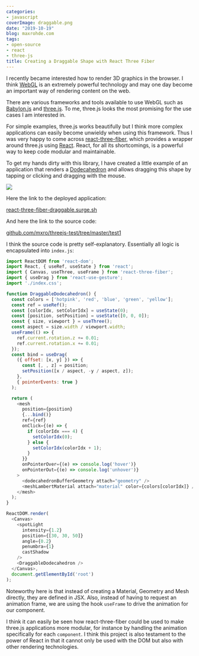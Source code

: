 ```yaml
---
categories:
- javascript
coverImage: draggable.png
date: "2019-10-19"
blog: maxrohde.com
tags:
- open-source
- react
- three-js
title: Creating a Draggable Shape with React Three Fiber
---
```


I recently became interested how to render 3D graphics in the browser. I think [WebGL](https://developer.mozilla.org/en-US/docs/Web/API/WebGL_API) is an extremely powerful technology and may one day become an important way of rendering content on the web.

There are various frameworks and tools available to use WebGL such as [Babylon.js](https://www.babylonjs.com/) and [three.js](https://threejs.org/). To me, three.js looks the most promising for the use cases I am interested in.

For simple examples, three.js works beautifully but I think more complex applications can easily become unwieldy when using this framework. Thus I was very happy to come across [react-three-fiber](https://github.com/react-spring/react-three-fiber), which provides a wrapper around three.js using [React](https://reactjs.org/). React, for all its shortcomings, is a powerful way to keep code modular and maintainable.

To get my hands dirty with this library, I have created a little example of an application that renders a [Dodecahedron](https://en.wikipedia.org/wiki/Regular_dodecahedron) and allows dragging this shape by tapping or clicking and dragging with the mouse.

![](https://nexnet.files.wordpress.com/2019/10/draggable.png?w=815)

Here the link to the deployed application:

[react-three-fiber-draggable.surge.sh](https://react-three-fiber-draggable.surge.sh/)

And here the link to the source code:

[github.com/mxro/threejs-test/tree/master/test1](https://github.com/mxro/threejs-test/tree/master/test1)

I think the source code is pretty self-explanatory. Essentially all logic is encapsulated into `index.js`:

```javascript
import ReactDOM from 'react-dom';
import React, { useRef, useState } from 'react';
import { Canvas, useThree, useFrame } from 'react-three-fiber';
import { useDrag } from 'react-use-gesture';
import './index.css';

function DraggableDodecahedron() {
  const colors = ['hotpink', 'red', 'blue', 'green', 'yellow'];
  const ref = useRef();
  const [colorIdx, setColorIdx] = useState(0);
  const [position, setPosition] = useState([0, 0, 0]);
  const { size, viewport } = useThree();
  const aspect = size.width / viewport.width;
  useFrame(() => {
    ref.current.rotation.z += 0.01;
    ref.current.rotation.x += 0.01;
  });
  const bind = useDrag(
    ({ offset: [x, y] }) => {
      const [, , z] = position;
      setPosition([x / aspect, -y / aspect, z]);
    },
    { pointerEvents: true }
  );

  return (
    <mesh
      position={position}
      {...bind()}
      ref={ref}
      onClick={(e) => {
        if (colorIdx === 4) {
          setColorIdx(0);
        } else {
          setColorIdx(colorIdx + 1);
        }
      }}
      onPointerOver={(e) => console.log('hover')}
      onPointerOut={(e) => console.log('unhover')}
    >
      <dodecahedronBufferGeometry attach="geometry" />
      <meshLambertMaterial attach="material" color={colors[colorIdx]} />
    </mesh>
  );
}

ReactDOM.render(
  <Canvas>
    <spotLight
      intensity={1.2}
      position={[30, 30, 50]}
      angle={0.2}
      penumbra={1}
      castShadow
    />
    <DraggableDodecahedron />
  </Canvas>,
  document.getElementById('root')
);
```

Noteworthy here is that instead of creating a Material, Geometry and Mesh directly, they are defined in JSX. Also, instead of having to request an animation frame, we are using the hook `useFrame` to drive the animation for our component.

I think it can easily be seen how react-three-fiber could be used to make three.js applications more modular, for instance by handling the animation specifically for each `component`. I think this project is also testament to the power of React in that it cannot only be used with the DOM but also with other rendering technologies.